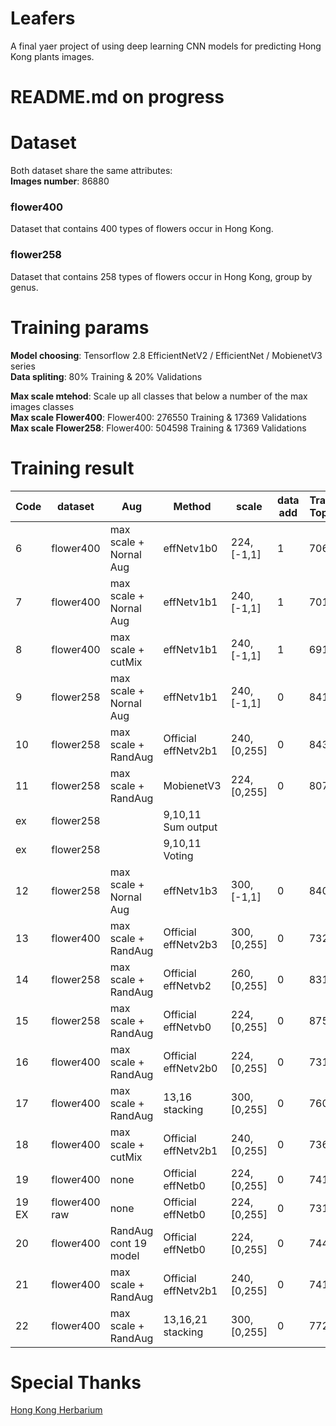 # Leafers
A final yaer project of using deep learning CNN models for predicting Hong Kong plants images.

# README.md on progress

# Dataset
Both dataset share the same attributes:  
**Images number**: 86880  

### flower400
Dataset that contains 400 types of flowers occur in Hong Kong.

### flower258
Dataset that contains 258 types of flowers occur in Hong Kong, group by genus.  

# Training params
**Model choosing**: Tensorflow 2.8 EfficientNetV2 / EfficientNet / MobienetV3 series    
**Data spliting**: 80% Training & 20% Validations    

**Max scale mtehod**: Scale up all classes that below a number of the max images classes  
**Max scale Flower400**: Flower400: 276550 Training & 17369 Validations    
**Max scale Flower258**: Flower400: 504598 Training & 17369 Validations    

# Training result
| Code  | dataset       | Aug                    | Method                       | scale          | data add | Train Top1 | diff  | Predict Top1 | Predict Top5 |
| ----- | ------------- | ---------------------- | ---------------------------- | -------------- | -------- | ---------- | ----- | ------------ | ------------ |
| 6     | flower400     | max scale + Nornal Aug | effNetv1b0                   | 224, \[-1,1\]  | 1        | 7061       |       |              |              |
| 7     | flower400     | max scale + Nornal Aug | effNetv1b1                   | 240, \[-1,1\]  | 1        | 7019       |       |              |              |
| 8     | flower400     | max scale + cutMix     | effNetv1b1                   | 240, \[-1,1\]  | 1        | 6916       |       |              |              |
| 9     | flower258     | max scale + Nornal Aug | effNetv1b1                   | 240, \[-1,1\]  | 0        | 8414       | \-574 | 7840         | 9300         |
| 10    | flower258     | max scale + RandAug    | Official effNetv2b1          | 240, \[0,255\] | 0        | 8436       | \-96  | 8340         | 9495         |
| 11    | flower258     | max scale + RandAug    | MobienetV3                   | 224, \[0,255\] | 0        | 8073       | \-173 | 7900         | 9339         |
| ex    | flower258     |                        | 9,10,11 Sum output           |                |          |            | N/A   | 7963         | 9383         |
| ex    | flower258     |                        | 9,10,11 Voting               |                |          |            | N/A   | 7835         | N/A          |
| 12    | flower258     | max scale + Nornal Aug | effNetv1b3                   | 300, \[-1,1\]  | 0        | 8403       | \-637 | 7766         | 9273         |
| 13    | flower400     | max scale + RandAug    | Official effNetv2b3          | 300, \[0,255\] | 0        | 7323       | \-100 | 7223         | 9279         |
| 14    | flower258     | max scale + RandAug    | Official effNetvb2           | 260, \[0,255\] | 0        | 8313       | \-175 | 8138         | 9442         |
| 15    | flower258     | max scale + RandAug    | Official effNetvb0           | 224, \[0,255\] | 0        | 8752       | \-90  | 8662         | 9583         |
| 16    | flower400     | max scale + RandAug    | Official effNetv2b0          | 224, \[0,255\] | 0        | 7316       | \-88  | 7228         | 9257         |
| 17    | flower400     | max scale + RandAug    | 13,16 stacking               | 300, \[0,255\] | 0        | 7602       | \-51  | 7551         | 9375         |
| 18    | flower400     | max scale + cutMix     | Official effNetv2b1          | 240, \[0,255\] | 0        | 7363       | \-354 | 7009         | 9183         |
| 19    | flower400     | none                   | Official effNetb0            | 224, \[0,255\] | 0        | 7417       | \-328 | 7089         | 8604         |
| 19 EX | flower400 raw | none                   | Official effNetb0            | 224, \[0,255\] | 0        | 7318       | \-223 | 7095         |              |
| 20    | flower400     | RandAug cont 19 model  | Official effNetb0            | 224, \[0,255\] | 0        | 7445       | \-390 | 7055         | 8482         |
| 21    | flower400     | max scale + RandAug    | Official effNetv2b1          | 240, \[0,255\] | 0        | 7417       | \-111 | 7306         | 9330         |
| 22    | flower400     | max scale + RandAug    | 13,16,21 stacking            | 300, \[0,255\] | 0        | 7726       | +5    | 7731         | 9475         |

# Special Thanks
[Hong Kong Herbarium](https://herbarium.gov.hk/en/about-us/news/whats-new/index-id-5.html)